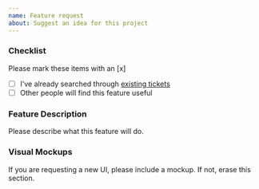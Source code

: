 ```yaml
---
name: Feature request
about: Suggest an idea for this project
---
```


### Checklist

Please mark these items with an [x]

  - [ ] I've already searched through [existing tickets](https://fullcalendar.io/issues)
  - [ ] Other people will find this feature useful

### Feature Description

Please describe what this feature will do.

### Visual Mockups

If you are requesting a new UI, please include a mockup.
If not, erase this section.
